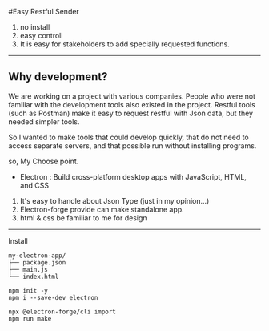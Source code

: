 #Easy Restful Sender 
1. no install
2. easy controll
3. It is easy for stakeholders to add specially requested functions.

---
Why development?
---
We are working on a project with various companies.
People who were not familiar with the development tools also existed in the project.
Restful tools (such as Postman) make it easy to request restful with Json data, but they needed simpler tools.

So I wanted to make tools that could develop quickly, 
that do not need to access separate servers, 
and that possible run without installing programs.

so, My Choose point.

- Electron : Build cross-platform desktop apps with JavaScript, HTML, and CSS
1. It's easy to handle about Json Type (just in my opinion...)
2. Electron-forge provide can make standalone app.
3. html & css be familiar to me for design

---

Install
```
my-electron-app/
├── package.json
├── main.js
└── index.html
```

```
npm init -y
npm i --save-dev electron

npx @electron-forge/cli import
npm run make
```
